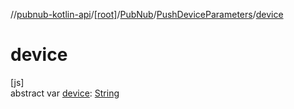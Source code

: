 //[pubnub-kotlin-api](../../../../index.md)/[[root]](../../index.md)/[PubNub](../index.md)/[PushDeviceParameters](index.md)/[device](device.md)

# device

[js]\
abstract var [device](device.md): [String](https://kotlinlang.org/api/core/kotlin-stdlib/kotlin/-string/index.html)
